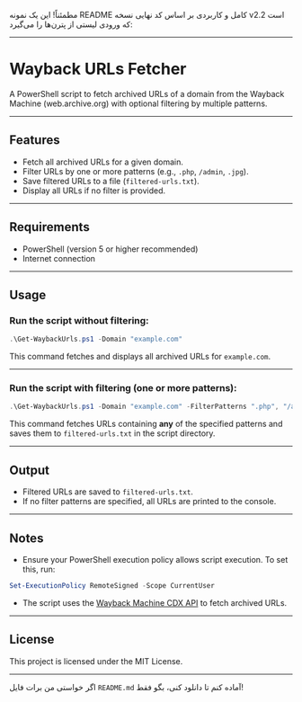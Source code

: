 مطمئناً! این یک نمونه README کامل و کاربردی بر اساس کد نهایی نسخه v2.2 است که ورودی لیستی از پترن‌ها را می‌گیرد:

---

# Wayback URLs Fetcher

A PowerShell script to fetch archived URLs of a domain from the Wayback Machine (web.archive.org) with optional filtering by multiple patterns.

---

## Features

* Fetch all archived URLs for a given domain.
* Filter URLs by one or more patterns (e.g., `.php`, `/admin`, `.jpg`).
* Save filtered URLs to a file (`filtered-urls.txt`).
* Display all URLs if no filter is provided.

---

## Requirements

* PowerShell (version 5 or higher recommended)
* Internet connection

---

## Usage

### Run the script without filtering:

```powershell
.\Get-WaybackUrls.ps1 -Domain "example.com"
```

This command fetches and displays all archived URLs for `example.com`.

---

### Run the script with filtering (one or more patterns):

```powershell
.\Get-WaybackUrls.ps1 -Domain "example.com" -FilterPatterns ".php", "/admin", ".jpg"
```

This command fetches URLs containing **any** of the specified patterns and saves them to `filtered-urls.txt` in the script directory.

---

## Output

* Filtered URLs are saved to `filtered-urls.txt`.
* If no filter patterns are specified, all URLs are printed to the console.

---

## Notes

* Ensure your PowerShell execution policy allows script execution. To set this, run:

```powershell
Set-ExecutionPolicy RemoteSigned -Scope CurrentUser
```

* The script uses the [Wayback Machine CDX API](https://archive.org/help/wayback_api.php) to fetch archived URLs.

---

## License

This project is licensed under the MIT License.

---

اگر خواستی من برات فایل `README.md` آماده کنم تا دانلود کنی، بگو فقط!
